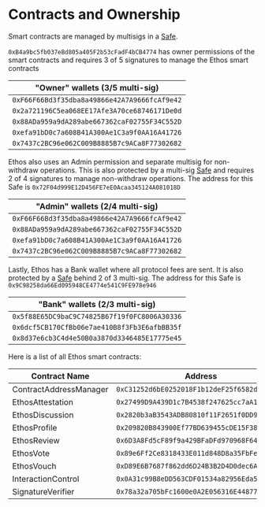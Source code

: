 # Contracts and Ownership

Smart contracts are managed by multisigs in a [Safe](https://app.safe.global/home?safe=base:0xB4a9bc5fb037eBd805a405F2b53cFadF4bCB4774).&#x20;

`0xB4a9bc5fb037eBd805a405F2b53cFadF4bCB4774` has owner permissions of the smart contracts and requires 3 of 5 signatures to manage the Ethos smart contracts

| "Owner" wallets (3/5 multi-sig)              |
| -------------------------------------------- |
| `0xF66F66Bd3f35dba8a49866e42A7A9666fcAf9e42` |
| `0x2a721196C5ea068EE17Afe3A70ce68746171De0d` |
| `0x88ADa959a9dA289abe667362caF02755F34C552D` |
| `0xefa91bD0c7a608B41A300Ae1C3a9f0AA16A41726` |
| `0x7437c2BC96e062C009B8885B7c9ACa8F77302682` |

Ethos also uses an Admin permission and separate multisig for non-withdraw operations. This is also protected by a multi-sig [Safe](https://app.safe.global/home?safe=base:0x72F04d999E12D456FE7eE0Acaa345124A081018D) and requires 2 of 4 signatures to manage non-withdraw operations. The address for this Safe is `0x72F04d999E12D456FE7eE0Acaa345124A081018D`

| "Admin" wallets (2/4 multi-sig)              |
| -------------------------------------------- |
| `0xF66F66Bd3f35dba8a49866e42A7A9666fcAf9e42` |
| `0x88ADa959a9dA289abe667362caF02755F34C552D` |
| `0xefa91bD0c7a608B41A300Ae1C3a9f0AA16A41726` |
| `0x7437c2BC96e062C009B8885B7c9ACa8F77302682` |

Lastly, Ethos has a Bank wallet where all protocol fees are sent. It is also protected by a [Safe](https://app.safe.global/home?safe=eth:0x9C98258da66Ed095948CE4774e541C9FE978e946) behind 2 of 3 multi-sig. The address for this Safe is `0x9C98258da66Ed095948CE4774e541C9FE978e946`&#x20;

| "Bank" wallets (2/3 multi-sig)               |
| -------------------------------------------- |
| `0x5f88E65DC9baC9C74825B67f19f0FC8006A30336` |
| `0x6dcf5CB170CfBb06e7ae410B8f3Fb3E6afbBB35f` |
| `0x8d37e6cb3C4d4e50B0a3870d3346485E17775e45` |

Here is a list of all Ethos smart contracts:

<table data-full-width="true"><thead><tr><th>Contract Name</th><th>Address</th><th data-type="content-ref">Basescan Link</th></tr></thead><tbody><tr><td>ContractAddressManager</td><td><code>0xC31252d6bE0252018F1b12deF25f6582dB0f3E9a</code></td><td><a href="https://basescan.org/address/0xC31252d6bE0252018F1b12deF25f6582dB0f3E9a">https://basescan.org/address/0xC31252d6bE0252018F1b12deF25f6582dB0f3E9a</a></td></tr><tr><td>EthosAttestation</td><td><code>0x27499D9A439D1c7B4538f247625cc7aA159D3c14</code></td><td><a href="https://basescan.org/address/0x27499D9A439D1c7B4538f247625cc7aA159D3c14">https://basescan.org/address/0x27499D9A439D1c7B4538f247625cc7aA159D3c14</a></td></tr><tr><td>EthosDiscussion</td><td><code>0x2820b3aB3543ADB80810f11F2651f0DD9A04E801</code></td><td><a href="https://basescan.org/address/0x2820b3aB3543ADB80810f11F2651f0DD9A04E801">https://basescan.org/address/0x2820b3aB3543ADB80810f11F2651f0DD9A04E801</a></td></tr><tr><td>EthosProfile</td><td><code>0x209820B843900Ef77BD639455cDE15F38A252a36</code></td><td><a href="https://basescan.org/address/0x209820B843900Ef77BD639455cDE15F38A252a36">https://basescan.org/address/0x209820B843900Ef77BD639455cDE15F38A252a36</a></td></tr><tr><td>EthosReview</td><td><code>0x6D3A8Fd5cF89f9a429BFaDFd970968F646AFF325</code></td><td><a href="https://basescan.org/address/0x6D3A8Fd5cF89f9a429BFaDFd970968F646AFF325">https://basescan.org/address/0x6D3A8Fd5cF89f9a429BFaDFd970968F646AFF325</a></td></tr><tr><td>EthosVote</td><td><code>0x89e6Ff2Ce8318433E011d848D8a35FbFeE60c2Ed</code></td><td><a href="https://basescan.org/address/0x89e6Ff2Ce8318433E011d848D8a35FbFeE60c2Ed">https://basescan.org/address/0x89e6Ff2Ce8318433E011d848D8a35FbFeE60c2Ed</a></td></tr><tr><td>EthosVouch</td><td><code>0xD89E6B7687f862dd6D24B3B2D4D0dec6A89A6fdd</code></td><td><a href="https://basescan.org/address/0xD89E6B7687f862dd6D24B3B2D4D0dec6A89A6fdd">https://basescan.org/address/0xD89E6B7687f862dd6D24B3B2D4D0dec6A89A6fdd</a></td></tr><tr><td>InteractionControl</td><td><code>0x0A31c99B8eDD563CDF01534a82956Eda5CDB4CE5</code></td><td><a href="https://basescan.org/address/0x0A31c99B8eDD563CDF01534a82956Eda5CDB4CE5">https://basescan.org/address/0x0A31c99B8eDD563CDF01534a82956Eda5CDB4CE5</a></td></tr><tr><td>SignatureVerifier</td><td><code>0x78a32a705bFc1600e0A2E056316E44877BDa7f57</code></td><td><a href="https://basescan.org/address/0x78a32a705bFc1600e0A2E056316E44877BDa7f57">https://basescan.org/address/0x78a32a705bFc1600e0A2E056316E44877BDa7f57</a></td></tr></tbody></table>

